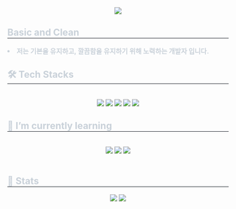 <div align= "center">
    <img src="https://capsule-render.vercel.app/api?type=soft&color=1d57af&height=120&text=Hello,%20I'm%20Dongjoon%20&animation=twinkling&fontColor=ffffff&fontSize=40" />
    </div>
    <div style="text-align: left;"> 
    <h2 style="border-bottom: 1px solid #21262d; color: #c9d1d9;"> Basic and Clean </h2>  
    <div style="font-weight: 700; font-size: 15px; text-align: left; color: #c9d1d9;"> <li> 저는 기본을 유지하고, 깔끔함을 유지하기 위해 노력하는 개발자 입니다. </div> 
    </div>
    <div style="text-align: left;">
    <h2 style="border-bottom: 1px solid #21262d; color: #c9d1d9;"> 🛠️ Tech Stacks </h2> <br> 
    <div  align= "center"> <img src="https://img.shields.io/badge/Java-007396?style=for-the-badge&logo=Java&logoColor=white">
          <img src="https://img.shields.io/badge/Spring-6DB33F?style=for-the-badge&logo=Spring&logoColor=white">
          <img src="https://img.shields.io/badge/SpringBoot-6DB33F?style=for-the-badge&logo=SpringBoot&logoColor=white">
          <img src="https://img.shields.io/badge/Github-181717?style=for-the-badge&logo=Github&logoColor=white">
          <img src="https://img.shields.io/badge/MySQL#4479A1?style=for-the-badge&logo=MySQL&logoColor=white">
          <br/></div>
    </div>
    <h2 style="border-bottom: 1px solid #21262d; color: #c9d1d9;"> 🌱 I’m currently learning </h2> <br>
    <div  align= "center"> <img src="https://img.shields.io/badge/Java-007396?style=for-the-badge&logo=Java&logoColor=white">
        <img src ="https://img.shields.io/badge/MySQL-00000F?style=for-the-badge&logo=mysql&logoColor=white">
        <img src ="https://img.shields.io/badge/json%20web%20tokens-323330?style=for-the-badge&logo=json-web-tokens&logoColor=pink">
    </div>
          <br/></div>
    </div>
    <div style="text-align: left;"> 
    <h2 style="border-bottom: 1px solid #21262d; color: #c9d1d9;"> 🏅 Stats </h2> <div align= "center"> <img src="https://github-readme-stats.vercel.app/api?username=SD-gif&bg_color=60,000000,000000&title_color=ffffff&text_color=ffffff"
         /> <img src="https://github-readme-stats.vercel.app/api/top-langs/?username=SD-gif&layout=compact&bg_color=60,000000,000000&title_color=ffffff&text_color=ffffff"
           /> </div> 
    </div>
    
<!--
**SD-gif/SD-gif** is a ✨ _special_ ✨ repository because its `README.md` (this file) appears on your GitHub profile.

Here are some ideas to get you started:

- 🔭 I’m currently working on ...
- 🌱 I’m currently learning ...
- 👯 I’m looking to collaborate on ...
- 🤔 I’m looking for help with ...
- 💬 Ask me about ...
- 📫 How to reach me: ...
- 😄 Pronouns: ...
- ⚡ Fun fact: ...
-->
